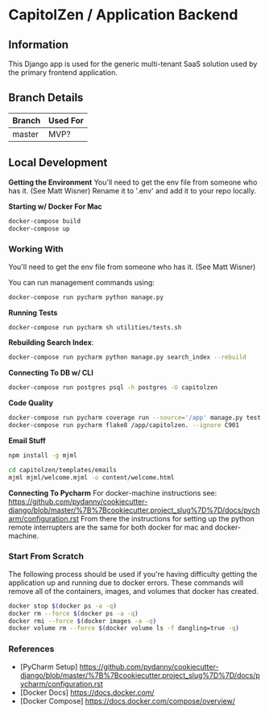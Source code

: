 # CapitolZen / Application Backend

## Information
This Django app is used for the generic multi-tenant SaaS solution used by the primary frontend application.

## Branch Details
| Branch  | Used For |
| ------------- | ------------- |
| master  | MVP?  |


## Local Development

**Getting the Environment**
You'll need to get the env file from someone who has it. (See Matt Wisner) Rename it to '.env' and add it to your repo locally.

**Starting w/ Docker For Mac**
```bash
docker-compose build
docker-compose up
```

### Working With
You'll need to get the env file from someone who has it. (See Matt Wisner)

You can run management commands using:
```bash
docker-compose run pycharm python manage.py
```

**Running Tests**
```bash
docker-compose run pycharm sh utilities/tests.sh
```

**Rebuilding Search Index**:
```bash
docker-compose run pycharm python manage.py search_index --rebuild
```

**Connecting To DB w/ CLI**
```bash
docker-compose run postgres psql -h postgres -U capitolzen
```

**Code Quality**
```bash
docker-compose run pycharm coverage run --source='/app' manage.py test --failfast
docker-compose run pycharm flake8 /app/capitolzen. --ignore C901
```

**Email Stuff**
```bash
npm install -g mjml
```

```bash
cd capitolzen/templates/emails
mjml mjml/welcome.mjml -o content/welcome.html
```

**Connecting To Pycharm**
For docker-machine instructions see: https://github.com/pydanny/cookiecutter-django/blob/master/%7B%7Bcookiecutter.project_slug%7D%7D/docs/pycharm/configuration.rst
From there the instructions for setting up the python remote interrupters are the same for both docker for mac and docker-machine.

### Start From Scratch
The following process should be used if you're having difficulty getting the
application up and running due to docker errors. These commands will remove
all of the containers, images, and volumes that docker has created.
```bash
docker stop $(docker ps -a -q)
docker rm --force $(docker ps -a -q)
docker rmi --force $(docker images -a -q)
docker volume rm --force $(docker volume ls -f dangling=true -q)
```

### References
- [PyCharm Setup] https://github.com/pydanny/cookiecutter-django/blob/master/%7B%7Bcookiecutter.project_slug%7D%7D/docs/pycharm/configuration.rst
- [Docker Docs] https://docs.docker.com/
- [Docker Compose] https://docs.docker.com/compose/overview/

